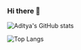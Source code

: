 ### Hi there 👋

![Aditya's GitHub stats](https://github-readme-stats.vercel.app/api?username=aditya9277&count_private=true&show_icons=true&theme=blue-green)

![Top Langs](https://github-readme-stats.vercel.app/api/top-langs/?username=aditya9277)

<!--
**aditya9277/aditya9277** is a ✨ _special_ ✨ repository because its `README.md` (this file) appears on your GitHub profile.

Here are some ideas to get you started:

- 🔭 I’m currently working on ...
- 🌱 I’m currently learning ...
- 👯 I’m looking to collaborate on ...
- 🤔 I’m looking for help with ...
- 💬 Ask me about ...
- 📫 How to reach me: ...
- 😄 Pronouns: ...
- ⚡ Fun fact: ...
-->
